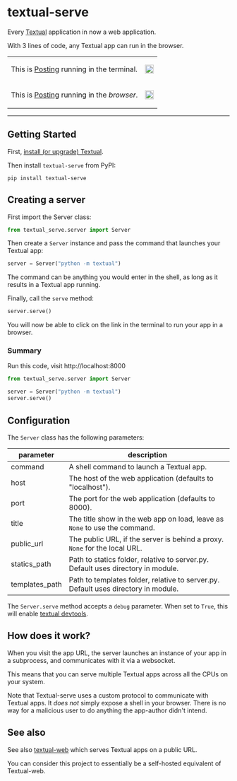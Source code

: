 # textual-serve

Every [Textual](https://github.com/textualize/textual) application in now a web application.

With 3 lines of code, any Textual app can run in the browser.




<table>
  <tr>
    <td>
      <p>This is <a href="https://github.com/darrenburns/posting">Posting</a> running in the terminal.</p>
    </td>
    <td>      
      <img src="https://github.com/Textualize/textual-serve/assets/554369/14120e6e-bd8c-4620-a9fc-7cf41e3e994b" width="100%"/>
    </td>
  </tr>
  <tr>
    <td>
      <p>This is <a href="https://github.com/darrenburns/posting">Posting</a> running in the <em>browser</em>.</p>
    </td>
    <td>    
      <img src="https://github.com/Textualize/textual-serve/assets/554369/cfa66f9b-02a0-4335-a127-e5a75c6f859d" width="100%"/>
    </td>    
  </tr>  
</table>

---

## Getting Started

First, [install (or upgrade) Textual](https://textual.textualize.io/getting_started/#installation).

Then install `textual-serve` from PyPI:


```
pip install textual-serve
```

## Creating a server

First import the Server class:

```python
from textual_serve.server import Server
```

Then create a `Server` instance and pass the command that launches your Textual app:

```python
server = Server("python -m textual")
```

The command can be anything you would enter in the shell, as long as it results in a Textual app running.

Finally, call the `serve` method:

```python
server.serve()
```

You will now be able to click on the link in the terminal to run your app in a browser.

### Summary

Run this code, visit http://localhost:8000

```python
from textual_serve.server import Server

server = Server("python -m textual")
server.serve()
```

## Configuration

The `Server` class has the following parameters:

| parameter      | description                                                                        |
| -------------- | ---------------------------------------------------------------------------------- |
| command        | A shell command to launch a Textual app.                                           |
| host           | The host of the web application (defaults to "localhost").                         |
| port           | The port for the web application (defaults to 8000).                               |
| title          | The title show in the web app on load, leave as `None` to use the command.         |
| public_url     | The public URL, if the server is behind a proxy. `None` for the local URL.         |
| statics_path   | Path to statics folder, relative to server.py. Default uses directory in module.   |
| templates_path | Path to templates folder, relative to server.py. Default uses directory in module. |

The `Server.serve` method accepts a `debug` parameter.
When set to `True`, this will enable [textual devtools](https://textual.textualize.io/guide/devtools/).

## How does it work?

When you visit the app URL, the server launches an instance of your app in a subprocess, and communicates with it via a websocket.

This means that you can serve multiple Textual apps across all the CPUs on your system.


Note that Textual-serve uses a custom protocol to communicate with Textual apps.
It *does not* simply expose a shell in your browser.
There is no way for a malicious user to do anything the app-author didn't intend.

## See also

See also [textual-web](https://github.com/Textualize/textual-web) which serves Textual apps on a public URL.

You can consider this project to essentially be a self-hosted equivalent of Textual-web.

